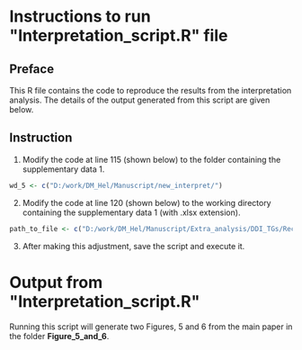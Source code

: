 # Instructions to run "Interpretation_script.R" file
## Preface
This R file contains the code to reproduce the results from the interpretation analysis.
The details of the output generated from this script are given below.
## Instruction
1. Modify the code at line 115 (shown below) to the folder containing the supplementary data 1.
```R
wd_5 <- c("D:/work/DM_Hel/Manuscript/new_interpret/")
```
2. Modify the code at line 120 (shown below) to the working directory containing the supplementary data 1 (with .xlsx extension).
```R
path_to_file <- c("D:/work/DM_Hel/Manuscript/Extra_analysis/DDI_TGs/Recatome_webgestaltR/results_from_WebGestaltR/all_pval_reactome.xlsx")
```
3. After making this adjustment, save the script and execute it.

# Output from "Interpretation_script.R"
Running this script will generate two Figures, 5 and 6 from the main paper in the folder **Figure_5_and_6**. 





